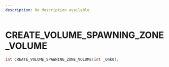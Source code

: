 ```yaml
---
description: No description available 
---
```


# CREATE_VOLUME_SPAWNING_ZONE_VOLUME

```cpp
int CREATE_VOLUME_SPAWNING_ZONE_VOLUME(int _Unk0);
```